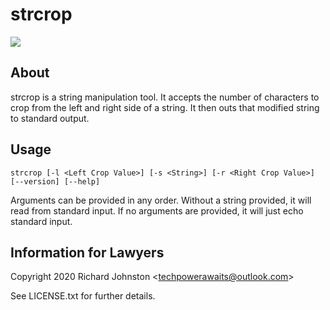 # __strcrop__
![](strcrop.ico)

## __About__

strcrop is a string manipulation tool. It accepts the number of characters to crop 
from the left and right side of a string. It then outs that modified string to standard 
output.

## __Usage__

```
strcrop [-l <Left Crop Value>] [-s <String>] [-r <Right Crop Value>] [--version] [--help]
``` 
Arguments can be provided in any order. Without a string provided, it will read from 
standard input. If no arguments are provided, it will just echo standard input.

## __Information for Lawyers__

Copyright 2020 Richard Johnston <<techpowerawaits@outlook.com>>

See LICENSE.txt for further details.